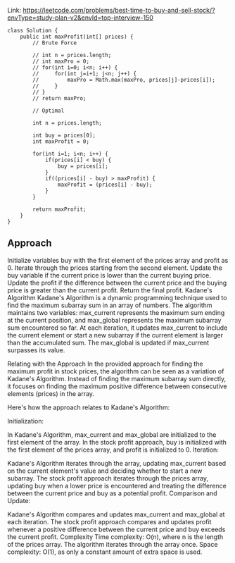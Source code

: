 Link: https://leetcode.com/problems/best-time-to-buy-and-sell-stock/?envType=study-plan-v2&envId=top-interview-150

```
class Solution {
    public int maxProfit(int[] prices) {
        // Brute Force

        // int n = prices.length;
        // int maxPro = 0;
        // for(int i=0; i<n; i++) {
        //     for(int j=i+1; j<n; j++) {
        //         maxPro = Math.max(maxPro, prices[j]-prices[i]);
        //     }
        // }
        // return maxPro;

        // Optimal
        
        int n = prices.length;
        
        int buy = prices[0];
        int maxProfit = 0;

        for(int i=1; i<n; i++) {
            if(prices[i] < buy) {
                buy = prices[i];
            }
            if((prices[i] - buy) > maxProfit) {
                maxProfit = (prices[i] - buy);
            }
        }

        return maxProfit;
    }
}
```

## Approach

Initialize variables buy with the first element of the prices array and profit as 0.
Iterate through the prices starting from the second element.
Update the buy variable if the current price is lower than the current buying price.
Update the profit if the difference between the current price and the buying price is greater than the current profit.
Return the final profit.
Kadane's Algorithm
Kadane's Algorithm is a dynamic programming technique used to find the maximum subarray sum in an array of numbers. The algorithm maintains two variables: max_current represents the maximum sum ending at the current position, and max_global represents the maximum subarray sum encountered so far. At each iteration, it updates max_current to include the current element or start a new subarray if the current element is larger than the accumulated sum. The max_global is updated if max_current surpasses its value.

Relating with the Approach
In the provided approach for finding the maximum profit in stock prices, the algorithm can be seen as a variation of Kadane's Algorithm. Instead of finding the maximum subarray sum directly, it focuses on finding the maximum positive difference between consecutive elements (prices) in the array.

Here's how the approach relates to Kadane's Algorithm:

Initialization:

In Kadane's Algorithm, max_current and max_global are initialized to the first element of the array.
In the stock profit approach, buy is initialized with the first element of the prices array, and profit is initialized to 0.
Iteration:

Kadane's Algorithm iterates through the array, updating max_current based on the current element's value and deciding whether to start a new subarray.
The stock profit approach iterates through the prices array, updating buy when a lower price is encountered and treating the difference between the current price and buy as a potential profit.
Comparison and Update:

Kadane's Algorithm compares and updates max_current and max_global at each iteration.
The stock profit approach compares and updates profit whenever a positive difference between the current price and buy exceeds the current profit.
Complexity
Time complexity: O(n), where n is the length of the prices array. The algorithm iterates through the array once.
Space complexity: O(1), as only a constant amount of extra space is used.
